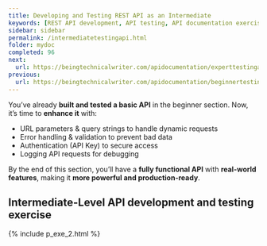 ```yaml
---
title: Developing and Testing REST API as an Intermediate
keywords: [REST API development, API testing, API documentation exercises, API reference, API development practice, API authentication, Postman API testing, Flask API development, Python API, API security, hands-on API documentation, API error handling, API logging, API performance optimization]
sidebar: sidebar
permalink: /intermediatetestingapi.html
folder: mydoc
completed: 96
next:
  url: https://beingtechnicalwriter.com/apidocumentation/experttestingapi.html
previous:
  url: https://beingtechnicalwriter.com/apidocumentation/beginnertestingapi.html
---
```


You’ve already **built and tested a basic API** in the beginner section. Now, it’s time to **enhance it** with:  
- URL parameters & query strings to handle dynamic requests  
- Error handling & validation to prevent bad data  
- Authentication (API Key) to secure access  
- Logging API requests for debugging  

By the end of this section, you’ll have a **fully functional API** with **real-world features**, making it **more powerful and production-ready**.  

<script async src="https://pagead2.googlesyndication.com/pagead/js/adsbygoogle.js?client=ca-pub-7149683584202371"
     crossorigin="anonymous"></script>
<!-- AddTitleOne -->
<ins class="adsbygoogle"
     style="display:block"
     data-ad-client="ca-pub-7149683584202371"
     data-ad-slot="7422872052"
     data-ad-format="auto"
     data-full-width-responsive="true"></ins>
<script>
     (adsbygoogle = window.adsbygoogle || []).push({});
</script>

## Intermediate-Level API development and testing exercise

{% include p_exe_2.html %}
